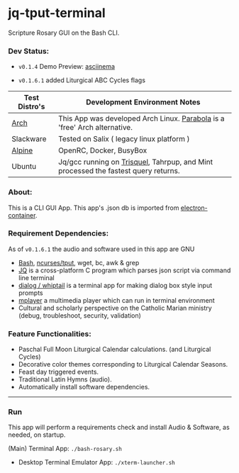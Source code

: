 # jq-tput-terminal

Scripture Rosary GUI on the Bash CLI.



### Dev Status:

* ```v0.1.4``` Demo Preview: [asciinema](https://asciinema.org/a/217793)

* ```v0.1.6.1``` added Liturgical ABC Cycles flags

| Test Distro's | Development Environment Notes |
| --- | --- |
| [Arch](https://wiki.archlinux.org/) | This App was developed Arch Linux. [Parabola](https://wiki.parabola.nu/Category:Migration) is a 'free' Arch alternative. |
| Slackware | Tested on Salix ( legacy linux platform ) |
| [Alpine](https://alpinelinux.org/about/) | OpenRC, Docker, BusyBox |
| Ubuntu | Jq/gcc running on [Trisquel](https://trisquel.info), Tahrpup, and Mint processed the fastest query returns. |

### About:

This is a CLI GUI App. This app's .json db is imported from [electron-container](https://github.com/mezcel/electron-container).

### Requirement Dependencies:

As of ```v0.1.6.1``` the audio and software used in this app are GNU

* [Bash](https://www.gnu.org/software/bash/), [ncurses/tput](https://ss64.com/bash/tput.html), wget, bc, awk & grep
* [JQ](https://stedolan.github.io/jq) is a cross-platform C program which parses json script via command line terminal
* [dialog / whiptail](http://linuxcommand.org/lc3_adv_dialog.php) is a terminal app for making dialog box style input prompts
* [mplayer](http://www.mplayerhq.hu/design7/info.html) a multimedia player which can run in terminal environment
* Cultural and scholarly perspective on the Catholic Marian ministry (debug, troubleshoot, security, validation)

### Feature Functionalities:

* Paschal Full Moon Liturgical Calendar calculations. (and Liturgical Cycles)
* Decorative color themes corresponding to Liturgical Calendar Seasons.
* Feast day triggered events.
* Traditional Latin Hymns (audio).
* Automatically install software dependencies.

---

### Run

This app will perform a requirements check and install Audio & Software, as needed, on startup.

(Main) Terminal App: ```./bash-rosary.sh```

- Desktop Terminal Emulator App: ```./xterm-launcher.sh```

